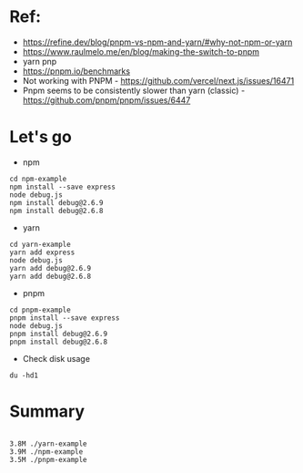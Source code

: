 # Ref:

- https://refine.dev/blog/pnpm-vs-npm-and-yarn/#why-not-npm-or-yarn
- https://www.raulmelo.me/en/blog/making-the-switch-to-pnpm
- yarn pnp
- https://pnpm.io/benchmarks
- Not working with PNPM - https://github.com/vercel/next.js/issues/16471
- Pnpm seems to be consistently slower than yarn (classic) - https://github.com/pnpm/pnpm/issues/6447

# Let's go

- npm

```
cd npm-example
npm install --save express
node debug.js
npm install debug@2.6.9
npm install debug@2.6.8
```

- yarn

```
cd yarn-example
yarn add express
node debug.js
yarn add debug@2.6.9
yarn add debug@2.6.8
```

- pnpm

```
cd pnpm-example
pnpm install --save express
node debug.js
pnpm install debug@2.6.9
pnpm install debug@2.6.8
```

- Check disk usage

```
du -hd1
```

# Summary

```

3.8M ./yarn-example
3.9M ./npm-example
3.5M ./pnpm-example

```
